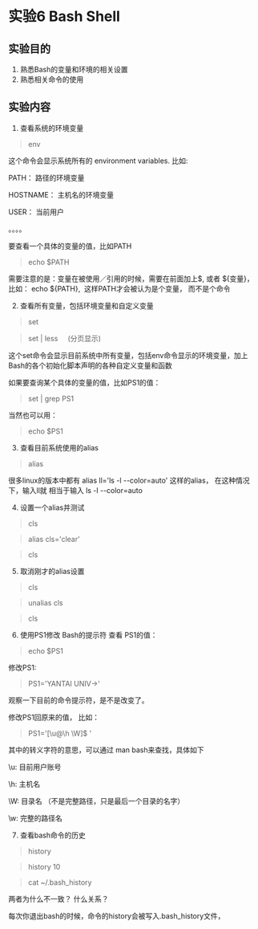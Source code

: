 
# 实验6 Bash Shell
## 实验目的
1. 熟悉Bash的变量和环境的相关设置
2. 熟悉相关命令的使用
## 实验内容
1. 查看系统的环境变量
> env

这个命令会显示系统所有的 environment variables. 比如:

PATH： 路径的环境变量

HOSTNAME： 主机名的环境变量

USER： 当前用户

。。。。

要查看一个具体的变量的值，比如PATH
> echo $PATH   

需要注意的是：变量在被使用／引用的时候，需要在前面加上$, 或者 ${变量}， 比如： echo ${PATH},  这样PATH才会被认为是个变量， 而不是个命令

2. 查看所有变量，包括环境变量和自定义变量
> set

> set | less      (分页显示)

这个set命令会显示目前系统中所有变量，包括env命令显示的环境变量，加上Bash的各个初始化脚本声明的各种自定义变量和函数

如果要查询某个具体的变量的值，比如PS1的值：
> set | grep PS1

当然也可以用： 
> echo $PS1

3. 查看目前系统使用的alias
> alias

很多linux的版本中都有 alias ll='ls -l --color=auto' 这样的alias， 在这种情况下，输入ll就 相当于输入 ls -l --color=auto

4. 设置一个alias并测试
> cls

> alias cls='clear'

> cls

5. 取消刚才的alias设置
> cls

> unalias cls

> cls

6. 使用PS1修改 Bash的提示符
查看 PS1的值：
> echo $PS1

修改PS1:
> PS1='YANTAI UNIV->'

观察一下目前的命令提示符，是不是改变了。

修改PS1回原来的值， 比如：
> PS1='[\u@\h \W]$ '

其中的转义字符的意思，可以通过 man bash来查找，具体如下

\u: 目前用户账号

\h: 主机名

\W: 目录名 （不是完整路径，只是最后一个目录的名字）

\w: 完整的路径名

7. 查看bash命令的历史
> history

> history 10

> cat ~/.bash_history

两者为什么不一致？ 什么关系？

每次你退出bash的时候，命令的history会被写入.bash_history文件， 


